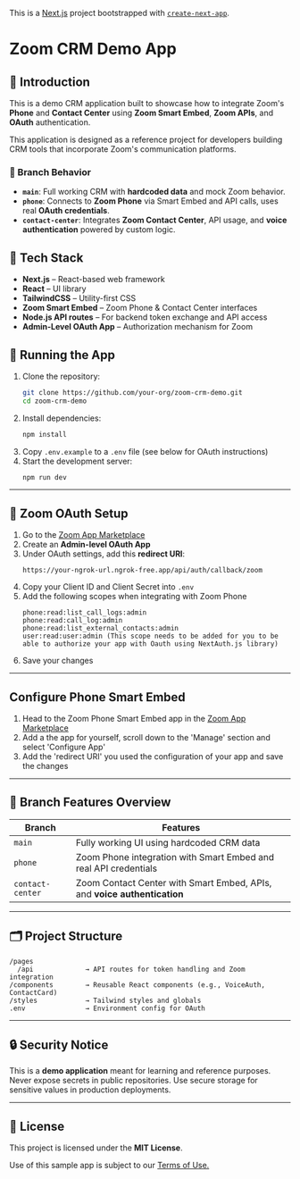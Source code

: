 This is a [Next.js](https://nextjs.org) project bootstrapped with [`create-next-app`](https://github.com/vercel/next.js/tree/canary/packages/create-next-app).

# Zoom CRM Demo App

## 📘 Introduction

This is a demo CRM application built to showcase how to integrate Zoom's **Phone** and **Contact Center** using **Zoom Smart Embed**, **Zoom APIs**, and **OAuth** authentication.

This application is designed as a reference project for developers building CRM tools that incorporate Zoom's communication platforms.

### 🔀 Branch Behavior

- **`main`**: Full working CRM with **hardcoded data** and mock Zoom behavior.
- **`phone`**: Connects to **Zoom Phone** via Smart Embed and API calls, uses real **OAuth credentials**.
- **`contact-center`**: Integrates **Zoom Contact Center**, API usage, and **voice authentication** powered by custom logic.

## 🧰 Tech Stack

- **Next.js** – React-based web framework
- **React** – UI library
- **TailwindCSS** – Utility-first CSS
- **Zoom Smart Embed** – Zoom Phone & Contact Center interfaces
- **Node.js API routes** – For backend token exchange and API access
- **Admin-Level OAuth App** – Authorization mechanism for Zoom

## 🚀 Running the App

1. Clone the repository:
   ```bash
   git clone https://github.com/your-org/zoom-crm-demo.git
   cd zoom-crm-demo
   ```
2. Install dependencies:
   ```bash
   npm install
   ```
3. Copy `.env.example` to a `.env` file (see below for OAuth instructions)
4. Start the development server:
   ```bash
   npm run dev
   ```

---

## 🔑 Zoom OAuth Setup

1. Go to the [Zoom App Marketplace](https://marketplace.zoom.us/)
2. Create an **Admin-level OAuth App**
3. Under OAuth settings, add this **redirect URI**:
   ```
   https://your-ngrok-url.ngrok-free.app/api/auth/callback/zoom
   ```
4. Copy your Client ID and Client Secret into `.env`
5. Add the following scopes when integrating with Zoom Phone
   ```
   phone:read:list_call_logs:admin
   phone:read:call_log:admin
   phone:read:list_external_contacts:admin
   user:read:user:admin (This scope needs to be added for you to be able to authorize your app with Oauth using NextAuth.js library)
   ```
6. Save your changes


---
## Configure Phone Smart Embed

1. Head to the Zoom Phone Smart Embed app in the [Zoom App Marketplace](https://marketplace.zoom.us/apps/jnMbv3s2TaCBYMFz5yvzkA)
2. Add a the app for yourself, scroll down to the 'Manage' section and select 'Configure App'
3. Add the 'redirect URI' you used the configuration of your app and save the changes


---

## 🔄 Branch Features Overview

| Branch           | Features                                                                 |
|------------------|--------------------------------------------------------------------------|
| `main`           | Fully working UI using hardcoded CRM data                                |
| `phone`          | Zoom Phone integration with Smart Embed and real API credentials         |
| `contact-center` | Zoom Contact Center with Smart Embed, APIs, and **voice authentication** |

---

## 🗂️ Project Structure

```
/pages
  /api             → API routes for token handling and Zoom integration
/components        → Reusable React components (e.g., VoiceAuth, ContactCard)
/styles            → Tailwind styles and globals
.env               → Environment config for OAuth
```

---

## 🔒 Security Notice

This is a **demo application** meant for learning and reference purposes. Never expose secrets in public repositories. Use secure storage for sensitive values in production deployments.

---

## 📄 License

This project is licensed under the **MIT License**.

Use of this sample app is subject to our [Terms of Use.](https://www.zoom.com/en/trust/legal/zoom-api-license-and-tou/#:~:text=You%20agree%20not%20to%20use,of%20Zoom's%20services%20or%20software%3B)